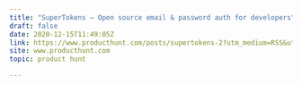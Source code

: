 ```yaml
---
title: "SuperTokens — Open source email & password auth for developers"
draft: false
date: 2020-12-15T11:49:05Z
link: https://www.producthunt.com/posts/supertokens-2?utm_medium=RSS&utm_source=hune
site: www.producthunt.com
topic: product hunt  

---
```


